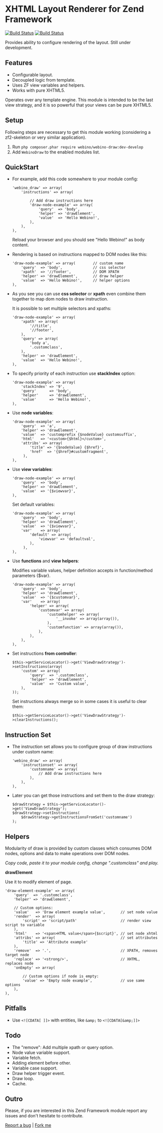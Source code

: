 # XHTML Layout Renderer for Zend Framework

  [![Build Status](https://secure.travis-ci.org/webino/WebinoDraw.png?branch=master)](http://travis-ci.org/webino/WebinoDraw "Master")
  [![Build Status](https://secure.travis-ci.org/webino/WebinoDraw.png?branch=develop)](http://travis-ci.org/webino/WebinoDraw "Develop")

  Provides ability to configure rendering of the layout. Still under development.

## Features

  - Configurable layout.
  - Decoupled logic from template.
  - Uses ZF view variables and helpers.
  - Works with pure XHTML5.

  Operates over any template engine. This module is intended to be the last view strategy,
  and it is so powerful that your views can be pure XHTML5.

## Setup

  Following steps are necessary to get this module working (considering a zf2-skeleton or very similar application).

  1. Run `php composer.phar require webino/webino-draw:dev-develop`
  2. Add `WebinoDraw` to the enabled modules list.

## QuickStart

  - For example, add this code somewhere to your module config:

        'webino_draw' => array(
            'instructions' => array(

                // Add draw instructions here
                'draw-node-example' => array(
                    'query'  => 'body',
                    'helper' => 'drawElement',
                    'value'  => 'Hello Webino!',
                ),
            ),
        ),

    Reload your browser and you should see "Hello Webino!" as body content.

  - Rendering is based on instructions mapped to DOM nodes like this:

        'draw-node-example' => array(        // custom name
            'query'  => 'body',              // css selector
            'xpath'  => '//footer',          // DOM XPATH
            'helper' => 'drawElement',       // draw helper
            'value'  => 'Hello Webino!',     // helper options
        ),

  - As you see you can use **css selector** or **xpath** even combine them together to map dom nodes to draw instruction.

    It is possible to set multiple selectors and xpaths:

        'draw-node-example' => array(
            'xpath' => array(
                '//title',
                '//footer',
            ),
            'query' => array(
                'body a',
                '.customclass',
            ),
            'helper' => 'drawElement',
            'value'  => 'Hello Webino!',
        ),

  - To specify priority of each instruction use **stackIndex** option:

        'draw-node-example' => array(
            'stackIndex' => '9',
            'query'      => 'body',
            'helper'     => 'drawElement',
            'value'      => 'Hello Webino!',
        ),

  - Use **node variables**:

        'draw-node-example' => array(
            'query'  => 'a',
            'helper' => 'drawElement',
            'value'  => 'customprefix {$nodeValue} customsuffix',
            'html'   => '<custom>{$html}</custom>',
            'attribs' => array(
                'title' => '{$nodeValue} {$href}',
                'href'  => '{$href}#customfragment',
             ),
        ),

  - Use **view variables**:

        'draw-node-example' => array(
            'query'  => 'body',
            'helper' => 'drawElement',
            'value'  => '{$viewvar}',
        ),

    Set default variables:

        'draw-node-example' => array(
            'query'  => 'body',
            'helper' => 'drawElement',
            'value'  => '{$viewvar}',
            'var'    => array(
                'default' => array(
                    'viewvar' => 'defaultval',
                ),
             ),
        ),

  - Use **functions** and **view helpers**:

    Modifies variable values, helper definition accepts in function/method parameters {$var}.

        'draw-node-example' => array(
            'query'  => 'body',
            'helper' => 'drawElement',
            'value'  => '{$customvar}',
            'var'    => array(
                'helper' => array(
                    'customvar' => array(
                        'customhelper' => array(
                            '__invoke' => array(array()),
                        ),
                        'customfunction' => array(array()),
                    ),
                ),
            ),
        ),

  - Set instructions **from controller**:

        $this->getServiceLocator()->get('ViewDrawStrategy')->setInstructions(array(
            'custom' => array(
                'query'  => '.customclass',
                'helper' => 'drawElement',
                'value'  => 'Custom value',
            ),
        ));

    Set instructions always merge so in some cases it is useful to clear them:

        $this->getServiceLocator()->get('ViewDrawStrategy')->clearInstructions();

## Instruction Set

  - The instruction set allows you to configure group of draw instructions under custom name:

        'webino_draw' => array(
            'instructionset' => array(
                'customname' => array(
                    // Add draw instructions here
                ),
            ),
        ),

  - Later you can get those instructions and set them to the draw strategy:

        $drawStrategy = $this->getServiceLocator()->get('ViewDrawStrategy');
        $drawStrategy->setInstructions(
            $drawStrategy->getInstructionsFromSet('customname')
        );

## Helpers

  Modularity of draw is provided by custom classes which consumes DOM nodes, options and data
  to make operations over DOM nodes.

  *Copy code, paste it to your module config, change ".customclass" and play.*

**drawElement**

  Use it to modify element of page.

    'draw-element-example' => array(
        'query'  => '.customclass',
        'helper' => 'drawElement',

        // Custom options:
        'value'   => 'Draw element example value',       // set node value
        'render'  => array(
            'script' => 'script/path'                    // render view script to variable
        ),
        'html'    => '<span>HTML value</span>{$script}', // set node xhtml
        'attribs' => array(                              // set attributes
            'title' => 'Attribute example'
        ),
        'remove'  => '.',                                // XPATH, removes target node
        'replace' => '<strong/>',                        // XHTML, replaces node
        'onEmpty' => array(

            // Custom options if node is empty:
            'value' => 'Empty node example',             // use same options
        ),
    ),

## Pitfalls

  - Use `<![CDATA[ ]]>` with entities, like `&amp;` to `<![CDATA[&amp;]]>`

## Todo

  - The "remove": Add multiple xpath or query option.
  - Node value variable support.
  - Variable fetch.
  - Adding element before other.
  - Variable case support.
  - Draw helper trigger event.
  - Draw loop.
  - Cache.

## Outro

  Please, if you are interested in this Zend Framework module report any issues and don't hesitate to contribute.

  [Report a bug](https://github.com/webino/WebinoDraw/issues) | [Fork me](https://github.com/webino/WebinoDraw)

